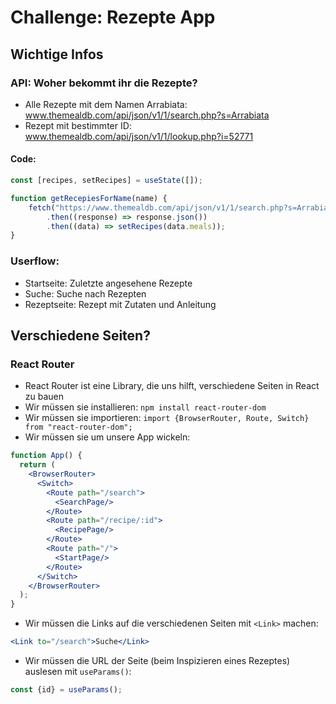 # Challenge: Rezepte App
## Wichtige Infos
### API: Woher bekommt ihr die Rezepte?
- Alle Rezepte mit dem Namen Arrabiata: www.themealdb.com/api/json/v1/1/search.php?s=Arrabiata
- Rezept mit bestimmter ID: www.themealdb.com/api/json/v1/1/lookup.php?i=52771

#### Code:
```js
const [recipes, setRecipes] = useState([]);

function getRecepiesForName(name) {
    fetch("https://www.themealdb.com/api/json/v1/1/search.php?s=Arrabiata")
        .then((response) => response.json())
        .then((data) => setRecipes(data.meals));
}
```

### Userflow:
- Startseite: Zuletzte angesehene Rezepte
- Suche: Suche nach Rezepten
- Rezeptseite: Rezept mit Zutaten und Anleitung

## Verschiedene Seiten?
### React Router
- React Router ist eine Library, die uns hilft, verschiedene Seiten in React zu bauen
- Wir müssen sie installieren: `npm install react-router-dom`
- Wir müssen sie importieren: `import {BrowserRouter, Route, Switch} from "react-router-dom";`
- Wir müssen sie um unsere App wickeln:
```jsx
function App() {
  return (
    <BrowserRouter>
      <Switch>
        <Route path="/search">
          <SearchPage/>
        </Route>
        <Route path="/recipe/:id">
          <RecipePage/>
        </Route>
        <Route path="/">
          <StartPage/>
        </Route>
      </Switch>
    </BrowserRouter>
  );
}
```
- Wir müssen die Links auf die verschiedenen Seiten mit `<Link>` machen:
```jsx
<Link to="/search">Suche</Link>
```
- Wir müssen die URL der Seite (beim Inspizieren eines Rezeptes) auslesen mit `useParams()`:
```jsx
const {id} = useParams();
```